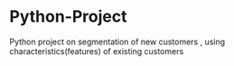 # Python-Project

Python project on segmentation of new customers , using characteristics(features) of existing customers 
